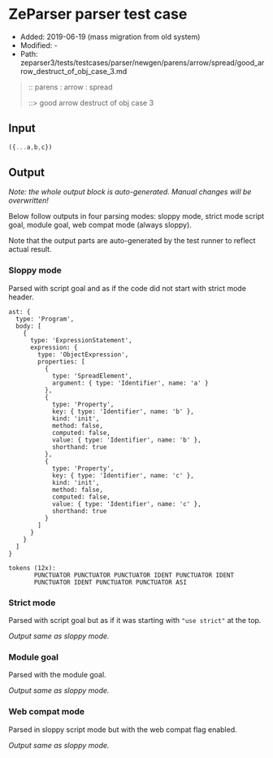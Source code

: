 # ZeParser parser test case

- Added: 2019-06-19 (mass migration from old system)
- Modified: -
- Path: zeparser3/tests/testcases/parser/newgen/parens/arrow/spread/good_arrow_destruct_of_obj_case_3.md

> :: parens : arrow : spread
>
> ::> good arrow destruct of obj case 3

## Input

`````js
({...a,b,c})
`````

## Output

_Note: the whole output block is auto-generated. Manual changes will be overwritten!_

Below follow outputs in four parsing modes: sloppy mode, strict mode script goal, module goal, web compat mode (always sloppy).

Note that the output parts are auto-generated by the test runner to reflect actual result.

### Sloppy mode

Parsed with script goal and as if the code did not start with strict mode header.

`````
ast: {
  type: 'Program',
  body: [
    {
      type: 'ExpressionStatement',
      expression: {
        type: 'ObjectExpression',
        properties: [
          {
            type: 'SpreadElement',
            argument: { type: 'Identifier', name: 'a' }
          },
          {
            type: 'Property',
            key: { type: 'Identifier', name: 'b' },
            kind: 'init',
            method: false,
            computed: false,
            value: { type: 'Identifier', name: 'b' },
            shorthand: true
          },
          {
            type: 'Property',
            key: { type: 'Identifier', name: 'c' },
            kind: 'init',
            method: false,
            computed: false,
            value: { type: 'Identifier', name: 'c' },
            shorthand: true
          }
        ]
      }
    }
  ]
}

tokens (12x):
       PUNCTUATOR PUNCTUATOR PUNCTUATOR IDENT PUNCTUATOR IDENT
       PUNCTUATOR IDENT PUNCTUATOR PUNCTUATOR ASI
`````

### Strict mode

Parsed with script goal but as if it was starting with `"use strict"` at the top.

_Output same as sloppy mode._

### Module goal

Parsed with the module goal.

_Output same as sloppy mode._

### Web compat mode

Parsed in sloppy script mode but with the web compat flag enabled.

_Output same as sloppy mode._
